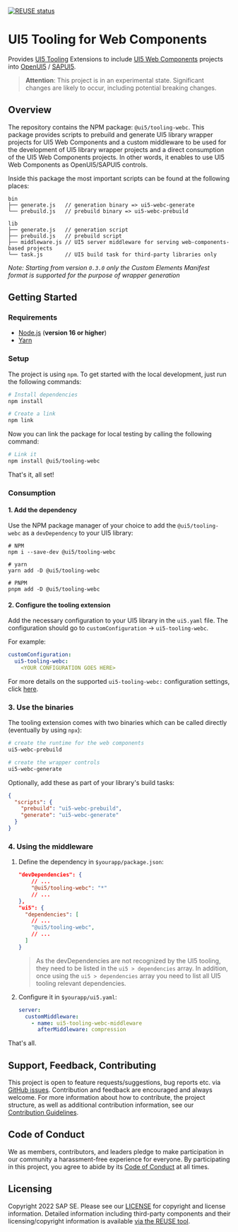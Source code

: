 [![REUSE status](https://api.reuse.software/badge/github.com/SAP/ui5-tooling-webc)](https://api.reuse.software/info/github.com/SAP/ui5-tooling-webc)

# UI5 Tooling for Web Components

Provides [UI5 Tooling](https://sap.github.io/ui5-tooling/) Extensions to include [UI5 Web Components](https://sap.github.io/ui5-webcomponents/) projects into [OpenUI5](https://openui5.org/) / [SAPUI5](https://ui5.sap.com).

> **Attention**: This project is in an experimental state. Significant changes are likely to occur, including potential breaking changes.

## Overview

The repository contains the NPM package: `@ui5/tooling-webc`. This package provides scripts to prebuild and generate UI5 library wrapper projects for UI5 Web Components and a custom middleware to be used for the development of UI5 library wrapper projects and a direct consumption of the UI5 Web Components projects. In other words, it enables to use UI5 Web Components as OpenUI5/SAPUI5 controls. 

Inside this package the most important scripts can be found at the following places:

```text
bin
├── generate.js   // generation binary => ui5-webc-generate
└── prebuild.js   // prebuild binary => ui5-webc-prebuild

lib
├── generate.js   // generation script
├── prebuild.js   // prebuild script
├── middleware.js // UI5 server middleware for serving web-components-based projects
└── task.js       // UI5 build task for third-party libraries only
```

*Note: Starting from version `0.3.0` only the Custom Elements Manifest format is supported for the purpose of wrapper generation*

## Getting Started

### Requirements

- [Node.js](https://nodejs.org/) (**version 16 or higher**)
- [Yarn](https://yarnpkg.com/en)

### Setup

The project is using `npm`. To get started with the local development, just run the following commands:

```sh
# Install dependencies
npm install

# Create a link
npm link
```

Now you can link the package for local testing by calling the following command: 

```sh
# Link it
npm install @ui5/tooling-webc
```

That's it, all set!

### Consumption

#### 1. Add the dependency

Use the NPM package manager of your choice to add the `@ui5/tooling-webc` as a `devDependency` to your UI5 library:

```shell
# NPM
npm i --save-dev @ui5/tooling-webc

# yarn
yarn add -D @ui5/tooling-webc

# PNPM
pnpm add -D @ui5/tooling-webc
```

#### 2. Configure the tooling extension

Add the necessary configuration to your UI5 library in the `ui5.yaml` file. The configuration should go to `customConfiguration` -> `ui5-tooling-webc`.

For example:

```yaml
customConfiguration:
  ui5-tooling-webc:
    <YOUR CONFIGURATION GOES HERE>
```

For more details on the supported `ui5-tooling-webc:` configuration settings, click [here](./docs/settings.md).

### 3. Use the binaries

The tooling extension comes with two binaries which can be called directly (eventually by using `npx`):

```sh
# create the runtime for the web components
ui5-webc-prebuild

# create the wrapper controls
ui5-webc-generate
```

Optionally, add these as part of your library's build tasks:

```json
{
  "scripts": {
    "prebuild": "ui5-webc-prebuild",
    "generate": "ui5-webc-generate"
  }
}
```

### 4. Using the middleware

1. Define the dependency in `$yourapp/package.json`:

    ```json
    "devDependencies": {
        // ...
        "@ui5/tooling-webc": "*"
        // ...
    },
    "ui5": {
      "dependencies": [
        // ...
        "@ui5/tooling-webc",
        // ...
      ]
    }
    ```

    > As the devDependencies are not recognized by the UI5 tooling, they need to be listed in the `ui5 > dependencies` array. In addition, once using the `ui5 > dependencies` array you need to list all UI5 tooling relevant dependencies.

2. Configure it in `$yourapp/ui5.yaml`:

    ```yaml
    server:
      customMiddleware:
        - name: ui5-tooling-webc-middleware
          afterMiddleware: compression
    ```

That's all.

## Support, Feedback, Contributing

This project is open to feature requests/suggestions, bug reports etc. via [GitHub issues](https://github.com/SAP/ui5-tooling-webc/issues). Contribution and feedback are encouraged and always welcome. For more information about how to contribute, the project structure, as well as additional contribution information, see our [Contribution Guidelines](CONTRIBUTING.md).

## Code of Conduct

We as members, contributors, and leaders pledge to make participation in our community a harassment-free experience for everyone. By participating in this project, you agree to abide by its [Code of Conduct](CODE_OF_CONDUCT.md) at all times.

## Licensing

Copyright 2022 SAP SE. Please see our [LICENSE](LICENSE) for copyright and license information. Detailed information including third-party components and their licensing/copyright information is available [via the REUSE tool](https://api.reuse.software/info/github.com/SAP/ui5-tooling-webc).
